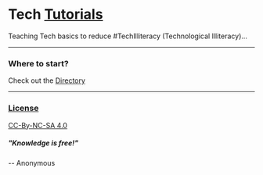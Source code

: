 # Tech [Tutorials](https://en.wikipedia.org/wiki/Tutorial)
Teaching Tech basics to reduce #TechIlliteracy (Technological Illiteracy)...

---

### Where to start?
Check out the [Directory](directory.md)

---

### [License](LICENSE.md)
[CC-By-NC-SA 4.0](https://creativecommons.org/licenses/by-nc-sa/4.0/)

##### "Knowledge is free!"
-- Anonymous
